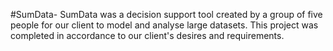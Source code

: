 #SumData-
SumData was a decision support tool created by a group of five people for our client to model and analyse large datasets. This project was completed in accordance to our client's desires and requirements. 
